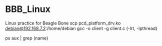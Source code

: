 # BBB_Linux
Linux practice for Beagle Bone
scp pcd_platform_drv.ko debian@192.168.7.2:/home/debian
gcc -o client -g client.c (-lrt, -lpthread)

ps aux | grep (name)
